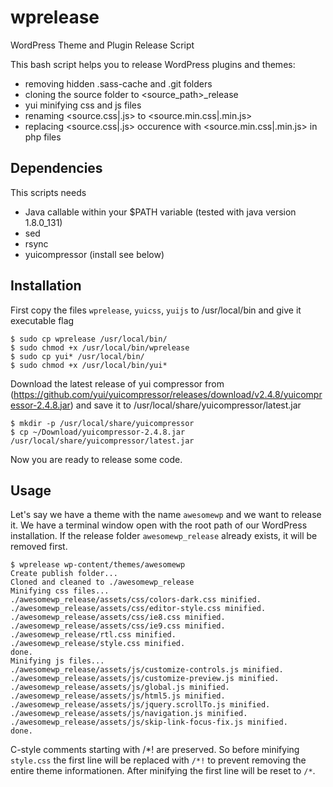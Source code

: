 # wprelease
WordPress Theme and Plugin Release Script

This bash script helps you to release WordPress plugins and themes:

- removing hidden .sass-cache and .git folders
- cloning the source folder to <source_path>_release 
- yui minifying css and js files 
- renaming <source.css|.js> to <source.min.css|.min.js>
- replacing <source.css|.js> occurence with <source.min.css|.min.js> in php files 

## Dependencies
This scripts needs

- Java callable within your $PATH variable (tested with java version 1.8.0_131)
- sed
- rsync
- yuicompressor (install see below)

## Installation
First copy the files `wprelease`, `yuicss`, `yuijs` to /usr/local/bin and give it executable flag

```
$ sudo cp wprelease /usr/local/bin/
$ sudo chmod +x /usr/local/bin/wprelease
$ sudo cp yui* /usr/local/bin/
$ sudo chmod +x /usr/local/bin/yui*
```

Download the latest release of yui compressor from (https://github.com/yui/yuicompressor/releases/download/v2.4.8/yuicompressor-2.4.8.jar) and save it to /usr/local/share/yuicompressor/latest.jar

```
$ mkdir -p /usr/local/share/yuicompressor
$ cp ~/Download/yuicompressor-2.4.8.jar /usr/local/share/yuicompressor/latest.jar 
```

Now you are ready to release some code.

## Usage
Let's say we have a theme with the name `awesomewp` and we want to release it. We have a terminal window open with the root path of our WordPress installation. If the release folder `awesomewp_release` already exists, it will be removed first.

```
$ wprelease wp-content/themes/awesomewp
Create publish folder...
Cloned and cleaned to ./awesomewp_release
Minifying css files...
./awesomewp_release/assets/css/colors-dark.css minified.
./awesomewp_release/assets/css/editor-style.css minified.
./awesomewp_release/assets/css/ie8.css minified.
./awesomewp_release/assets/css/ie9.css minified.
./awesomewp_release/rtl.css minified.
./awesomewp_release/style.css minified.
done.
Minifying js files...
./awesomewp_release/assets/js/customize-controls.js minified.
./awesomewp_release/assets/js/customize-preview.js minified.
./awesomewp_release/assets/js/global.js minified.
./awesomewp_release/assets/js/html5.js minified.
./awesomewp_release/assets/js/jquery.scrollTo.js minified.
./awesomewp_release/assets/js/navigation.js minified.
./awesomewp_release/assets/js/skip-link-focus-fix.js minified.
done.
```

C-style comments starting with /*! are preserved. So before minifying `style.css` the first line will be replaced with `/*!` to prevent removing the entire theme informationen. After minifying the first line will be reset to `/*`.